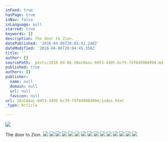 ```yaml
---
inFeed: true
hasPage: true
inNav: false
inLanguage: null
starred: true
keywords: []
description: The door to Zion.
datePublished: '2016-04-06T20:05:42.248Z'
dateModified: '2016-04-06T20:04:45.350Z'
title: ''
author: []
sourcePath: _posts/2016-04-06-28a10aac-0453-4495-bc79-f9f049984994.md
published: true
authors: []
publisher:
  name: null
  domain: null
  url: null
  favicon: null
url: 28a10aac-0453-4495-bc79-f9f049984994/index.html
_type: Article

---
```

![](https://the-grid-user-content.s3-us-west-2.amazonaws.com/b1a9d63b-dc73-467e-9c76-cdeda0ef8384.jpg)

The door to Zion.
![](https://the-grid-user-content.s3-us-west-2.amazonaws.com/b50bec10-e423-4b29-9354-afe6080e3915.jpg)
![](https://the-grid-user-content.s3-us-west-2.amazonaws.com/b113aa42-c04e-400e-ab9f-d5caced31a11.jpg)
![](https://the-grid-user-content.s3-us-west-2.amazonaws.com/57004151-56ac-48f9-9130-00477563ecca.jpg)
![](https://the-grid-user-content.s3-us-west-2.amazonaws.com/d9dc4479-6615-40b9-96c0-3366aeb019a1.jpg)
![](https://the-grid-user-content.s3-us-west-2.amazonaws.com/7251b380-7de5-47ec-b2f2-f4cd7d92592d.jpg)
![](https://the-grid-user-content.s3-us-west-2.amazonaws.com/2f910824-b2c1-44f4-957a-055f62e61536.jpg)
![](https://the-grid-user-content.s3-us-west-2.amazonaws.com/69592a8c-ec7c-4b89-9093-acc310ea8644.tif)
![](https://the-grid-user-content.s3-us-west-2.amazonaws.com/2ff67970-39bb-4819-a689-8cc387de2156.jpg)
![](https://the-grid-user-content.s3-us-west-2.amazonaws.com/cb42a9f0-b8ad-4f1e-854a-26e005ce4fd7.jpg)
![](https://the-grid-user-content.s3-us-west-2.amazonaws.com/76010648-1bd4-4c05-8c2b-6d86d7971158.jpg)
![](https://the-grid-user-content.s3-us-west-2.amazonaws.com/c2f24142-80f7-409d-8762-0c3d9ebe18aa.jpg)
![](https://the-grid-user-content.s3-us-west-2.amazonaws.com/dbd75963-a64b-4bdc-9486-a9e5ba4aba44.jpg)
![](https://the-grid-user-content.s3-us-west-2.amazonaws.com/6f049278-46f7-4d10-a2d2-82dd3f3be2e2.jpg)
![](https://the-grid-user-content.s3-us-west-2.amazonaws.com/1784404c-f25c-4ef2-931e-74793c06fc51.jpg)
![](https://the-grid-user-content.s3-us-west-2.amazonaws.com/076f61e9-68d4-4f73-a636-f0a4f944b0df.jpg)